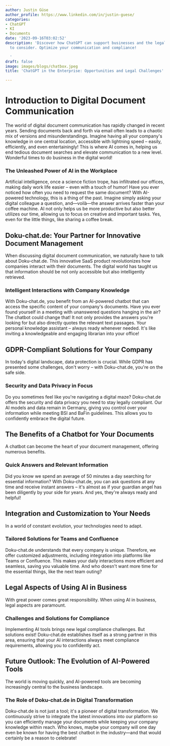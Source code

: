 ```yaml
---
author: Justin Güse
author_profile: https://www.linkedin.com/in/justin-guese/
categories:
- ChatGPT
- KI
- Documents
date: '2023-09-16T03:02:52'
description: 'Discover how ChatGPT can support businesses and the legal challenges
  to consider. Optimize your communication and compliance!

  '
draft: false
image: images/blogs/chatbox.jpeg
title: 'ChatGPT in the Enterprise: Opportunities and Legal Challenges'

---
```

# Introduction to Digital Document Communication

The world of digital document communication has rapidly changed in recent years.  Sending documents back and forth via email often leads to a chaotic mix of versions and misunderstandings. Imagine having all your company's knowledge in one central location, accessible with lightning speed – easily, efficiently, and even entertainingly! This is where AI comes in, helping us end tedious document searches and elevate communication to a new level.  Wonderful times to do business in the digital world!

### The Unleashed Power of AI in the Workplace

Artificial intelligence, once a science fiction trope, has infiltrated our offices, making daily work life easier – even with a touch of humor!  Have you ever noticed how often you need to request the same document? With AI-powered technology, this is a thing of the past. Imagine simply asking your digital colleague a question, and—voilà—the answer arrives faster than your coffee machine. AI not only helps us be more productive but also better utilizes our time, allowing us to focus on creative and important tasks.  Yes, even for the little things, like sharing a coffee break.

## Doku-chat.de: Your Partner for Innovative Document Management

When discussing digital document communication, we naturally have to talk about Doku-chat.de.  This innovative SaaS product revolutionizes how companies interact with their documents.  The digital world has taught us that information should be not only accessible but also intelligently retrieved.

### Intelligent Interactions with Company Knowledge

With Doku-chat.de, you benefit from an AI-powered chatbot that can access the specific content of your company's documents. Have you ever found yourself in a meeting with unanswered questions hanging in the air? The chatbot could change that!  It not only provides the answers you're looking for but also directly quotes the relevant text passages. Your personal knowledge assistant – always ready whenever needed. It's like inviting a knowledgeable and engaging librarian into your office!

## GDPR-Compliant Solutions for Your Company

In today's digital landscape, data protection is crucial. While GDPR has presented some challenges, don't worry – with Doku-chat.de, you're on the safe side.

### Security and Data Privacy in Focus

Do you sometimes feel like you're navigating a digital maze? Doku-chat.de offers the security and data privacy you need to stay legally compliant.  Our AI models and data remain in Germany, giving you control over your information while meeting BSI and BaFin guidelines. This allows you to confidently embrace the digital future.

## The Benefits of a Chatbot for Your Documents

A chatbot can become the heart of your document management, offering numerous benefits.

### Quick Answers and Relevant Information

Did you know we spend an average of 50 minutes a day searching for essential information?  With Doku-chat.de, you can ask questions at any time and receive instant answers – it's almost as if your guardian angel has been diligently by your side for years.  And yes, they're always ready and helpful!

## Integration and Customization to Your Needs

In a world of constant evolution, your technologies need to adapt.

### Tailored Solutions for Teams and Confluence

Doku-chat.de understands that every company is unique.  Therefore, we offer customized adjustments, including integration into platforms like Teams or Confluence. This makes your daily interactions more efficient and seamless, saving you valuable time.  And who doesn't want more time for the essential things, like the next team outing?

## Legal Aspects of Using AI in Business

With great power comes great responsibility.  When using AI in business, legal aspects are paramount.

### Challenges and Solutions for Compliance

Implementing AI tools brings new legal compliance challenges. But solutions exist!  Doku-chat.de establishes itself as a strong partner in this area, ensuring that your AI interactions always meet compliance requirements, allowing you to confidently act.

## Future Outlook: The Evolution of AI-Powered Tools

The world is moving quickly, and AI-powered tools are becoming increasingly central to the business landscape.

### The Role of Doku-chat.de in Digital Transformation

Doku-chat.de is not just a tool; it's a pioneer of digital transformation.  We continuously strive to integrate the latest innovations into our platform so you can efficiently manage your documents while keeping your company knowledge within reach. Who knows, maybe your company will one day even be known for having the best chatbot in the industry—and that would certainly be a reason to celebrate!
